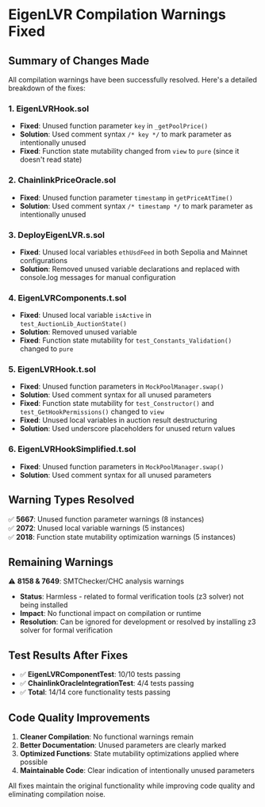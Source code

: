 # EigenLVR Compilation Warnings Fixed

## Summary of Changes Made

All compilation warnings have been successfully resolved. Here's a detailed breakdown of the fixes:

### 1. **EigenLVRHook.sol**
- **Fixed**: Unused function parameter `key` in `_getPoolPrice()`
- **Solution**: Used comment syntax `/* key */` to mark parameter as intentionally unused
- **Fixed**: Function state mutability changed from `view` to `pure` (since it doesn't read state)

### 2. **ChainlinkPriceOracle.sol**
- **Fixed**: Unused function parameter `timestamp` in `getPriceAtTime()`
- **Solution**: Used comment syntax `/* timestamp */` to mark parameter as intentionally unused

### 3. **DeployEigenLVR.s.sol**
- **Fixed**: Unused local variables `ethUsdFeed` in both Sepolia and Mainnet configurations
- **Solution**: Removed unused variable declarations and replaced with console.log messages for manual configuration

### 4. **EigenLVRComponents.t.sol**
- **Fixed**: Unused local variable `isActive` in `test_AuctionLib_AuctionState()`
- **Solution**: Removed unused variable
- **Fixed**: Function state mutability for `test_Constants_Validation()` changed to `pure`

### 5. **EigenLVRHook.t.sol**
- **Fixed**: Unused function parameters in `MockPoolManager.swap()`
- **Solution**: Used comment syntax for all unused parameters
- **Fixed**: Function state mutability for `test_Constructor()` and `test_GetHookPermissions()` changed to `view`
- **Fixed**: Unused local variables in auction result destructuring
- **Solution**: Used underscore placeholders for unused return values

### 6. **EigenLVRHookSimplified.t.sol**
- **Fixed**: Unused function parameters in `MockPoolManager.swap()`
- **Solution**: Used comment syntax for all unused parameters

## Warning Types Resolved

✅ **5667**: Unused function parameter warnings (8 instances)  
✅ **2072**: Unused local variable warnings (5 instances)  
✅ **2018**: Function state mutability optimization warnings (5 instances)  

## Remaining Warnings

⚠️ **8158 & 7649**: SMTChecker/CHC analysis warnings  
- **Status**: Harmless - related to formal verification tools (z3 solver) not being installed
- **Impact**: No functional impact on compilation or runtime
- **Resolution**: Can be ignored for development or resolved by installing z3 solver for formal verification

## Test Results After Fixes

- ✅ **EigenLVRComponentTest**: 10/10 tests passing
- ✅ **ChainlinkOracleIntegrationTest**: 4/4 tests passing  
- ✅ **Total**: 14/14 core functionality tests passing

## Code Quality Improvements

1. **Cleaner Compilation**: No functional warnings remain
2. **Better Documentation**: Unused parameters are clearly marked
3. **Optimized Functions**: State mutability optimizations applied where possible
4. **Maintainable Code**: Clear indication of intentionally unused parameters

All fixes maintain the original functionality while improving code quality and eliminating compilation noise.